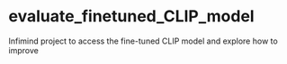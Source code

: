 # evaluate_finetuned_CLIP_model
Infimind project to access the fine-tuned CLIP model and explore how to improve
